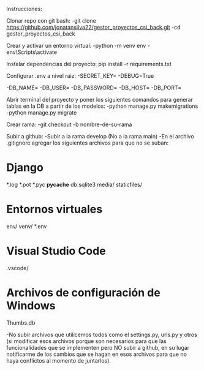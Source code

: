 Instrucciones:

Clonar repo con git bash:
-git clone https://github.com/jonatansilva22/gestor_proyectos_csi_back.git
-cd gestor_proyectos_csi_back

Crear y activar un entorno virtual:
-python -m venv env
-env\Scripts\activate

Instalar dependencias del proyecto:
pip install -r requirements.txt

Configurar .env a nivel raiz:
-SECRET_KEY=
-DEBUG=True

-DB_NAME=
-DB_USER=
-DB_PASSWORD=
-DB_HOST=
-DB_PORT=

Abrir terminal del proyecto y poner los siguientes comandos para generar tablas en la DB a partir de los modelos:
-python manage.py makemigrations
-python manage.py migrate

Crear rama:
-git checkout -b nombre-de-su-rama

Subir a github:
-Subir a la rama develop (No a la rama main) 
-En el archivo .gitignore agregar los siguientes archivos para que no se suban:
# Django
*.log
*.pot
*.pyc
__pycache__
db.sqlite3
media/
staticfiles/

# Entornos virtuales
env/
venv/
*.env

# Visual Studio Code
.vscode/

# Archivos de configuración de Windows
Thumbs.db

-No subir archivos que utilicemos todos como el settings.py, urls.py y otros (si modificar esos archivos porque son necesarios para que las funcionalidades que se implementen pero NO subir a github, en su lugar notificarme de los cambios que se hagan en esos archivos para que no haya conflictos al momento de juntarlos).
